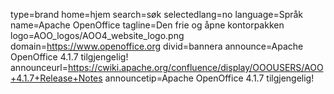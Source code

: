 type=brand
home=hjem
search=søk
selectedlang=no
language=Språk
name=Apache OpenOffice
tagline=Den frie og åpne kontorpakken
logo=AOO_logos/AOO4_website_logo.png
domain=https://www.openoffice.org
divid=bannera
announce=Apache OpenOffice 4.1.7 tilgjengelig!
announceurl=https://cwiki.apache.org/confluence/display/OOOUSERS/AOO+4.1.7+Release+Notes
announcetip=Apache OpenOffice 4.1.7 tilgjengelig!
~~~~~~
